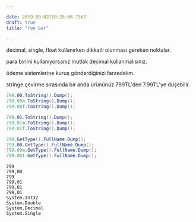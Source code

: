 ```yaml
---

date: 2019-09-02T10:25:06.736Z
draft: true
title: "foo bar"

---
```


decimal, single, float kullanırken dikkatli olunması gereken noktalar.

para birimi kullanıyorsanız mutlak decimal kullanmalısınız.

ödeme sistemlerine kuruş gönderdiğinizi farzedelim.

stringe çevirme sırasında bir anda ürününüz 799TL'den 7.99TL'ye düşebilir.


```csharp
799.00.ToString().Dump();
799.00m.ToString().Dump();
799.00f.ToString().Dump();

799.01.ToString().Dump();
799.01m.ToString().Dump();
799.01f.ToString().Dump();

799.GetType().FullName.Dump();
799.00.GetType().FullName.Dump();
799.00m.GetType().FullName.Dump();
799.00f.GetType().FullName.Dump();

```


```
799
799,00
799
799,01
799,01
799,01
System.Int32
System.Double
System.Decimal
System.Single
```
